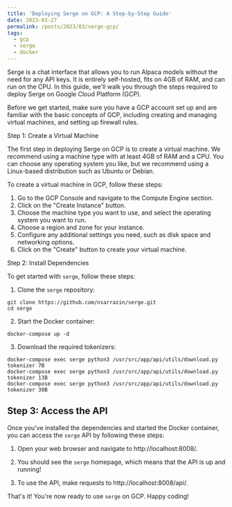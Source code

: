 ```yaml
---
title: 'Deploying Serge on GCP: A Step-by-Step Guide'
date: 2023-03-27
permalink: /posts/2023/03/serge-gcp/
tags:
  - gcp
  - serge
  - docker
---
```


Serge is a chat interface that allows you to run Alpaca models without the need for any API keys. It is entirely self-hosted, fits on 4GB of RAM, and can run on the CPU. In this guide, we'll walk you through the steps required to deploy Serge on Google Cloud Platform (GCP).

Before we get started, make sure you have a GCP account set up and are familiar with the basic concepts of GCP, including creating and managing virtual machines, and setting up firewall rules.

Step 1: Create a Virtual Machine

The first step in deploying Serge on GCP is to create a virtual machine. We recommend using a machine type with at least 4GB of RAM and a CPU. You can choose any operating system you like, but we recommend using a Linux-based distribution such as Ubuntu or Debian.

To create a virtual machine in GCP, follow these steps:

1.  Go to the GCP Console and navigate to the Compute Engine section.
2.  Click on the "Create Instance" button.
3.  Choose the machine type you want to use, and select the operating system you want to run.
4.  Choose a region and zone for your instance.
5.  Configure any additional settings you need, such as disk space and networking options.
6.  Click on the "Create" button to create your virtual machine.

Step 2: Install Dependencies

To get started with `serge`, follow these steps:

1. Clone the `serge` repository:
```shell
git clone https://github.com/nsarrazin/serge.git
cd serge
```


2. Start the Docker container:
```shell
docker-compose up -d
```

3. Download the required tokenizers:
```shell
docker-compose exec serge python3 /usr/src/app/api/utils/download.py tokenizer 7B
docker-compose exec serge python3 /usr/src/app/api/utils/download.py tokenizer 13B
docker-compose exec serge python3 /usr/src/app/api/utils/download.py tokenizer 30B
```

## Step 3: Access the API

Once you've installed the dependencies and started the Docker container, you can access the `serge` API by following these steps:

1. Open your web browser and navigate to http://localhost:8008/.

2. You should see the `serge` homepage, which means that the API is up and running!

3. To use the API, make requests to http://localhost:8008/api/.

That's it! You're now ready to use `serge` on GCP. Happy coding!
